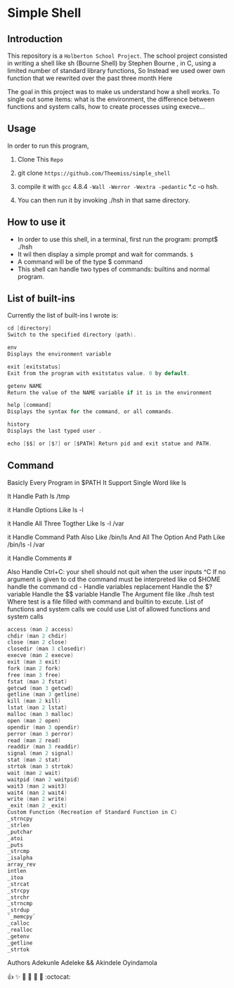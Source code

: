 # Simple Shell

## Introduction
This repository is a `Holberton School Project`. 
The school project consisted in writing a shell like sh (Bourne Shell) by Stephen Bourne , in C, using a limited number of standard library functions,
So Instead we used ower own function that we rewrited over the past three month Here

The goal in this project was to make us understand how a shell works. To single out some items: what is the environment, the difference between functions and system calls, how to create processes using execve...

## Usage
In order to run this program,
1. Clone This `Repo`

2. git clone `https://github.com/Theemiss/simple_shell`

3. compile it with `gcc` 4.8.4 `-Wall -Werror -Wextra -pedantic` *.c -o hsh.

4. You can then run it by invoking ./hsh in that same directory.

## How to use it

* In order to use this shell, in a terminal, first run the program:
prompt$ ./hsh
* It wil then display a simple prompt and wait for commands.
`$`
* A command will be of the type $ command
* This shell can handle two types of commands: builtins and normal program.

## List of built-ins

Currently the list of built-ins I wrote is:

```C
cd [directory]
Switch to the specified directory (path).

env
Displays the environment variable

exit [exitstatus]
Exit from the program with exitstatus value. 0 by default.

getenv NAME
Return the value of the NAME variable if it is in the environment

help [command]
Displays the syntax for the command, or all commands.

history
Displays the last typed user .

echo [$$] or [$?] or [$PATH] Return pid and exit statue and PATH.
```

## Command
Basicly Every Program in $PATH It Support Single Word like ls

It Handle Path ls /tmp

it Handle Options Like ls -l

it Handle All Three Togther Like ls -l /var

it Handle Command Path Also Like /bin/ls And All The Option And Path Like /bin/ls -l /var

it Handle Comments #


Also
Handle Ctrl+C: your shell should not quit when the user inputs ^C
If no argument is given to cd the command must be interpreted like cd $HOME
handle the command cd -
Handle variables replacement
Handle the $? variable
Handle the $$ variable
Handle The Argument file like ./hsh test Where test is a file filled with command and builtin to excute.
List of functions and system calls we could use
List of allowed functions and system calls

```c
access (man 2 access)
chdir (man 2 chdir)
close (man 2 close)
closedir (man 3 closedir)
execve (man 2 execve)
exit (man 3 exit)
fork (man 2 fork)
free (man 3 free)
fstat (man 2 fstat)
getcwd (man 3 getcwd)
getline (man 3 getline)
kill (man 2 kill)
lstat (man 2 lstat)
malloc (man 3 malloc)
open (man 2 open)
opendir (man 3 opendir)
perror (man 3 perror)
read (man 2 read)
readdir (man 3 readdir)
signal (man 2 signal)
stat (man 2 stat)
strtok (man 3 strtok)
wait (man 2 wait)
waitpid (man 2 waitpid)
wait3 (man 2 wait3)
wait4 (man 2 wait4)
write (man 2 write)
_exit (man 2 _exit)
Custom Function (Recreation of Standard Function in C)
_strncpy
_strlen
_putchar
_atoi
_puts
_strcmp
_isalpha
array_rev
intlen
_itoa
_strcat
_strcpy
_strchr
_strncmp
_strdup
`_memcpy`
_calloc
_realloc
_getenv
_getline
_strtok
```

Authors
Adekunle Adeleke && Akindele Oyindamola

:+1: :sparkles: :camel: :tada: :rocket: :metal: :octocat:
